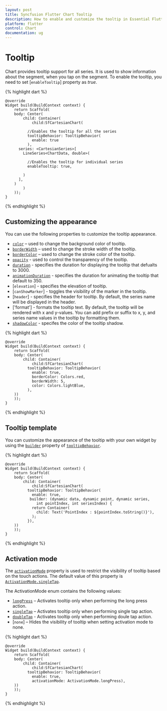 ```yaml
---
layout: post
title: Syncfusion Flutter Chart Tooltip
description: How to enable and customize the tooltip in Essential Flutter Chart
platform: flutter
control: Chart
documentation: ug
---
```


# Tooltip

Chart provides tooltip support for all series. It is used to show information about the segment, when you tap on the segment. To enable the tooltip, you need to set [`enableTooltip`] property as *true*.

{% highlight dart %} 

    @override
    Widget build(BuildContext context) {
        return Scaffold(
        body: Center(
            child: Container(
                child:SfCartesianChart(

              //Enables the tooltip for all the series
              tooltipBehavior: TooltipBehavior(
                enable: true
              ),
          series: <CartesianSeries>[
            LineSeries<ChartData, double>(

              //Enables the tooltip for individual series
              enableTooltip: true,
              
            )
          ],
        )
            )
        ));
    }

{% endhighlight %}

## Customizing the appearance

You can use the following properties to customize the tooltip appearance.

* [`color`]() – used to change the background color of tooltip.
* [`borderWidth`]() – used to change the stroke width of the tooltip.
* [`borderColor`]() – used to change the stroke color of the tooltip.
* [`opacity`]() - used to control the transparency of the tooltip.
* [`duration`]() - specifies the duration for displaying the tooltip that defualts to 3000.
* [`animationDuration`]() - specifies the duration for animating the tooltip that default to 350.
* [`elevation`] - specifies the elevation of tooltip.
* [`canShowMarker`] - toggles the visibility of the marker in the tooltip.
* [`header`] - specifies the header for tooltip. By default, the series name will be displayed in the header.
* ['format'] - formats the tooltip text. By default, the tooltip will be rendered with x and y-values. You can add prefix or suffix to x, y, and series name values in the tooltip by formatting them.
* [`shadowColor`]() - specifes the color of the tooltip shadow.

{% highlight dart %} 

    @override
    Widget build(BuildContext context) {
        return Scaffold(
        body: Center(
            child: Container(
                child:SfCartesianChart(
              tooltipBehavior: TooltipBehavior(
                enable: true,
                borderColor: Colors.red,
                borderWidth: 5,
                color: Colors.lightBlue,
              ),
        ))
        ));
    }

{% endhighlight %}

## Tooltip template

You can customize the appearance of the tooltip with your own widget by using the [`builder`]() property of [`tooltipBehavior`]().

{% highlight dart %} 

    @override
    Widget build(BuildContext context) {
        return Scaffold(
        body: Center(
            child: Container(
                child:SfCartesianChart(
              tooltipBehavior: TooltipBehavior(
                enable: true,
               builder: (dynamic data, dynamic point, dynamic series,
                  int pointIndex, int seriesIndex) {
                return Container(
                  child: Text('PointIndex : ${pointIndex.toString()}'),
                );
              }),
        ))
        ));
    }

{% endhighlight %}

##	Activation mode

The [`activationMode`]() property is used to restrict the visibility of tooltip based on the touch actions. The default value of this property is [`ActivationMode.singleTap`]().

The ActivationMode enum contains the following values:

* [`longPress`]() – Activates tooltip only when performing the long press action.
* [`singleTap`]() – Activates tooltip only when performing single tap action.
* [`doubleTap`]() - Activates tooltip only when performing doule tap action.
* [`none`] – Hides the visibility of tooltip when setting activation mode to none.

{% highlight dart %} 

    @override
    Widget build(BuildContext context) {
        return Scaffold(
        body: Center(
            child: Container(
                child:SfCartesianChart(
              tooltipBehavior: TooltipBehavior(
                enable: true,
                activationMode: ActivationMode.longPress),
        ))
        ));
    }

{% endhighlight %}